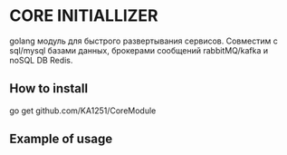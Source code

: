 # CORE INITIALLIZER 
golang модуль для быстрого развертывания сервисов. Совместим с sql/mysql базами данных, брокерами сообщений rabbitMQ/kafka и noSQL DB Redis.
## How to install 
go get github.com/KA1251/CoreModule
## Example of usage

